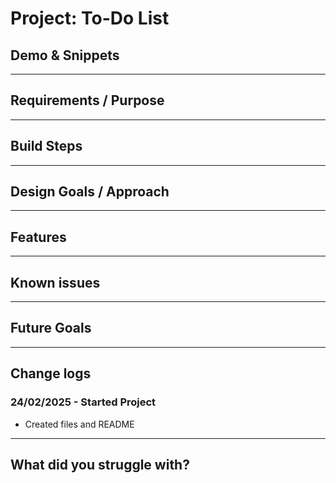 # Project: To-Do List

## Demo & Snippets

---

## Requirements / Purpose

---

## Build Steps

---

## Design Goals / Approach

---

## Features

---

## Known issues

---

## Future Goals

---

## Change logs

### 24/02/2025 - Started Project

- Created files and README

---

## What did you struggle with?

